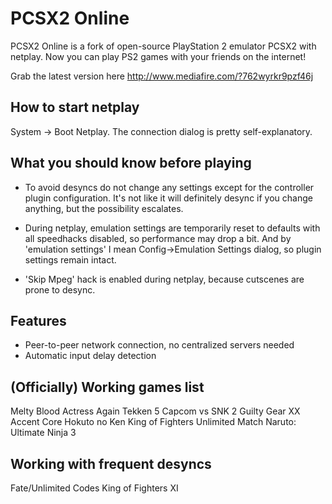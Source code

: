PCSX2 Online
============

PCSX2 Online is a fork of open-source PlayStation 2 emulator PCSX2 with netplay. Now you can play PS2 games with your friends on the internet!

Grab the latest version here http://www.mediafire.com/?762wyrkr9pzf46j

How to start netplay
--------------------

System -> Boot Netplay. The connection dialog is pretty self-explanatory.

What you should know before playing
-----------------------------------

* To avoid desyncs do not change any settings except for the controller plugin configuration. It's not like it will definitely desync if you change anything, but the possibility escalates.

* During netplay, emulation settings are temporarily reset to defaults with all speedhacks disabled, so performance may drop a bit. And by 'emulation settings' I mean Config->Emulation Settings dialog, so plugin settings remain intact.

* 'Skip Mpeg' hack is enabled during netplay, because cutscenes are prone to desync.

Features
--------

* Peer-to-peer network connection, no centralized servers needed
* Automatic input delay detection

(Officially) Working games list
-------------------------------

Melty Blood Actress Again
Tekken 5
Capcom vs SNK 2
Guilty Gear XX Accent Core
Hokuto no Ken
King of Fighters Unlimited Match
Naruto: Ultimate Ninja 3

Working with frequent desyncs
-----------------------------

Fate/Unlimited Codes
King of Fighters XI